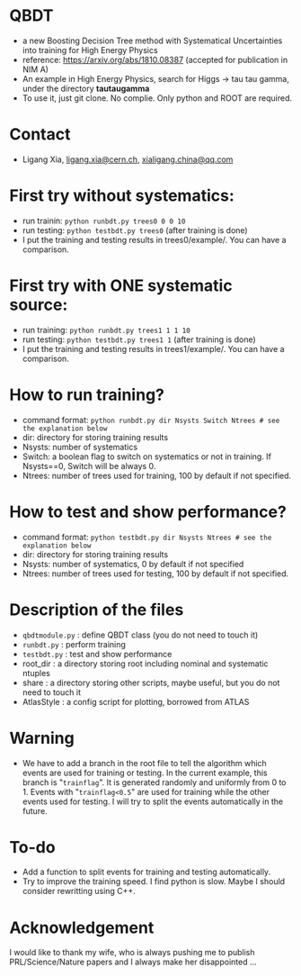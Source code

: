 # QBDT
- a new Boosting Decision Tree method with Systematical Uncertainties into training for High Energy Physics
- reference: https://arxiv.org/abs/1810.08387 (accepted for publication in NIM A)
- An example in High Energy Physics, search for Higgs -> tau tau gamma, under the directory **tautaugamma**
- To use it, just git clone. No complie. Only python and ROOT are required.

# Contact
- Ligang Xia, ligang.xia@cern.ch, xialigang.china@qq.com

# First try without systematics:
- run trainin: `python runbdt.py trees0 0 0 10`
- run testing: `python testbdt.py trees0` (after training is done) 
- I put the training and testing results in trees0/example/. You can have a comparison.

# First try with ONE systematic source:
- run training: `python runbdt.py trees1 1 1 10`
- run testing: `python testbdt.py trees1 1` (after training is done)
- I put the training and testing results in trees1/example/. You can have a comparison.

# How to run training?
- command format: `python runbdt.py dir Nsysts Switch Ntrees # see the explanation below`
- dir: directory for storing training results
- Nsysts: number of systematics 
- Switch: a boolean flag to switch on systematics or not in training. If Nsysts==0, Switch will be always 0.
- Ntrees: number of trees used for training, 100 by default if not specified.

# How to test and show performance?
- command format: `python testbdt.py dir Nsysts Ntrees # see the explanation below`
- dir: directory for storing training results
- Nsysts: number of systematics, 0 by default if not specified
- Ntrees: number of trees used for testing, 100 by default if not specified.

# Description of the files
- `qbdtmodule.py` : define QBDT class (you do not need to touch it)
- `runbdt.py` : perform training
- `testbdt.py` : test and show performance
- root_dir : a directory storing root including nominal and systematic ntuples
- share : a directory storing other scripts, maybe useful, but you do not need to touch it
- AtlasStyle : a config script for plotting, borrowed from ATLAS

# Warning
- We have to add a branch in the root file to tell the algorithm which events are used for training or testing. In the current example, this branch is "`trainflag`". It is generated randomly and uniformly from 0 to 1. Events with "`trainflag<0.5`" are used for training while the other events used for testing. I will try to split the events automatically in the future.

# To-do
- Add a function to split events for training and testing automatically.
- Try to improve the training speed. I find python is slow. Maybe I should consider rewritting using C++.

# Acknowledgement
I would like to thank my wife, who is always pushing me to publish PRL/Science/Nature papers and I always make her disappointed ...

